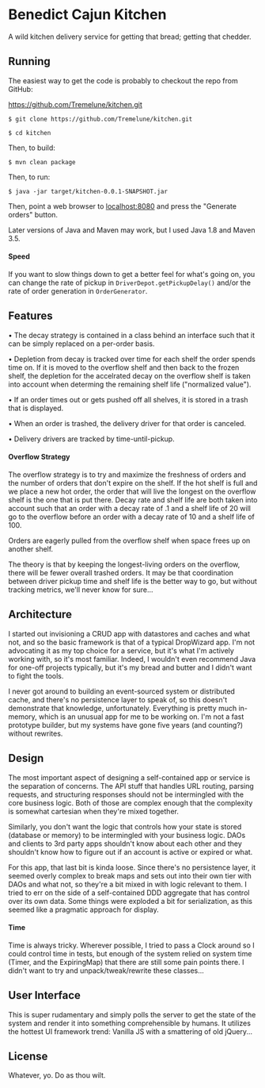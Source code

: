 # Benedict Cajun Kitchen

A wild kitchen delivery service for getting that bread; getting that chedder.

## Running

The easiest way to get the code is probably to checkout the repo from GitHub:

https://github.com/Tremelune/kitchen.git

`$ git clone https://github.com/Tremelune/kitchen.git`

`$ cd kitchen`

Then, to build:

`$ mvn clean package`

Then, to run:

`$ java -jar target/kitchen-0.0.1-SNAPSHOT.jar`

Then, point a web browser to [localhost:8080](http://localhost.com:8080/) and press the "Generate
 orders" button.
 
Later versions of Java and Maven may work, but I used Java 1.8 and Maven 3.5.

#### Speed

If you want to slow things down to get a better feel for what's going on, you can change the rate
of pickup in `DriverDepot.getPickupDelay()` and/or the rate of order generation in `OrderGenerator`.

## Features

• The decay strategy is contained in a class behind an interface such that it can be simply replaced
on a per-order basis.

• Depletion from decay is tracked over time for each shelf the order spends time on. If it is moved to the overflow
shelf and then back to the frozen shelf, the depletion for the accelrated decay on the overflow shelf is
taken into account when determing the remaining shelf life ("normalized value").

• If an order times out or gets pushed off all shelves, it is stored in a trash that is displayed.

• When an order is trashed, the delivery driver for that order is canceled.

• Delivery drivers are tracked by time-until-pickup.

#### Overflow Strategy

The overflow strategy is to try and maximize the freshness of orders and the number of orders that don't expire
on the shelf. If the hot shelf is full and we place a new hot order, the order that will live the longest
on the overflow shelf is the one that is put there. Decay rate and shelf life are both taken into account
such that an order with a decay rate of .1 and a shelf life of 20 will go to the overflow before an order
with a decay rate of 10 and a shelf life of 100.

Orders are eagerly pulled from the overflow shelf when space frees up on another shelf.

The theory is that by keeping the longest-living orders on the overflow, there will be fewer overall
trashed orders. It may be that coordination between driver pickup time and shelf life is the better way
to go, but without tracking metrics, we'll never know for sure...

## Architecture

I started out invisioning a CRUD app with datastores and caches and what not, and so the basic framework
is that of a typical DropWizard app. I'm not advocating it as my top choice for a service, but it's what I'm
actively working with, so it's most familiar. Indeed, I wouldn't even recommend Java for one-off
projects typically, but it's my bread and butter and I didn't want to fight the tools.

I never got around to building an event-sourced system or distributed cache, and there's no persistence layer
to speak of, so this doesn't demonstrate that knowledge, unfortunately. Everything is pretty much
in-memory, which is an unusual app for me to be working on. I'm not a fast prototype builder, but my
 systems have gone five years (and counting?) without rewrites.

## Design

The most important aspect of designing a self-contained app or service is the separation of concerns. The API
stuff that handles URL routing, parsing requests, and structuring responses should not be intermingled with
the core business logic. Both of those are complex enough that the complexity is somewhat cartesian when
they're mixed together.

Similarly, you don't want the logic that controls how your state is stored (database or memory) to be
intermingled with your business logic. DAOs and clients to 3rd party apps shouldn't know about each other
and they shouldn't know how to figure out if an account is active or expired or what.

For this app, that last bit is kinda loose. Since there's no persistence layer, it seemed overly complex
to break maps and sets out into their own tier with DAOs and what not, so they're a bit mixed in with
logic relevant to them. I tried to err on the side of a self-contained DDD aggregate that has control over its
own data. Some things were exploded a bit for serialization, as this seemed like a pragmatic approach
for display.

#### Time

Time is always tricky. Wherever possible, I tried to pass a Clock around so I could control time in tests,
but enough of the system relied on system time (Timer, and the ExpiringMap) that there are still some pain
points there. I didn't want to try and unpack/tweak/rewrite these classes...

## User Interface

This is super rudamentary and simply polls the server to get the state of the system and render it into something comprehensible by humans. It utilizes the hottest UI framework trend: Vanilla JS with a smattering of old jQuery...

## License

Whatever, yo. Do as thou wilt.
